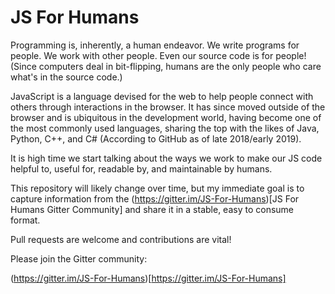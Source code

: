 # JS For Humans #

Programming is, inherently, a human endeavor.  We write programs for people. We work with other people. Even our source code is for people! (Since computers deal in bit-flipping, humans are the only people who care what's in the source code.)

JavaScript is a language devised for the web to help people connect with others through interactions in the browser.  It has since moved outside of the browser and is ubiquitous in the development world, having become one of the most commonly used languages, sharing the top with the likes of Java, Python, C++, and C# (According to GitHub as of late 2018/early 2019).

It is high time we start talking about the ways we work to make our JS code helpful to, useful for, readable by, and maintainable by humans.

This repository will likely change over time, but my immediate goal is to capture information from the (https://gitter.im/JS-For-Humans)[JS For Humans Gitter Community] and share it in a stable, easy to consume format.

Pull requests are welcome and contributions are vital!

Please join the Gitter community:

(https://gitter.im/JS-For-Humans)[https://gitter.im/JS-For-Humans]